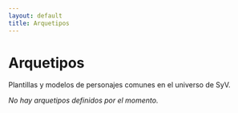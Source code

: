 ```yaml
---
layout: default
title: Arquetipos
---
```


# Arquetipos

Plantillas y modelos de personajes comunes en el universo de SyV.

*No hay arquetipos definidos por el momento.* 


